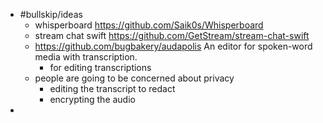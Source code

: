 - #bullskip/ideas
	- whisperboard https://github.com/Saik0s/Whisperboard
	- stream chat swift https://github.com/GetStream/stream-chat-swift
	- https://github.com/bugbakery/audapolis An editor for spoken-word media with transcription.
		- for editing transcriptions
	- people are going to be concerned about privacy
		- editing the transcript to redact
		- encrypting the audio
-
